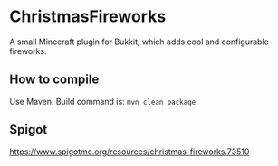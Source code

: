 # ChristmasFireworks
A small Minecraft plugin for Bukkit, which adds cool and configurable fireworks. 

## How to compile
Use Maven. Build command is: `mvn clean package`

## Spigot
https://www.spigotmc.org/resources/christmas-fireworks.73510

